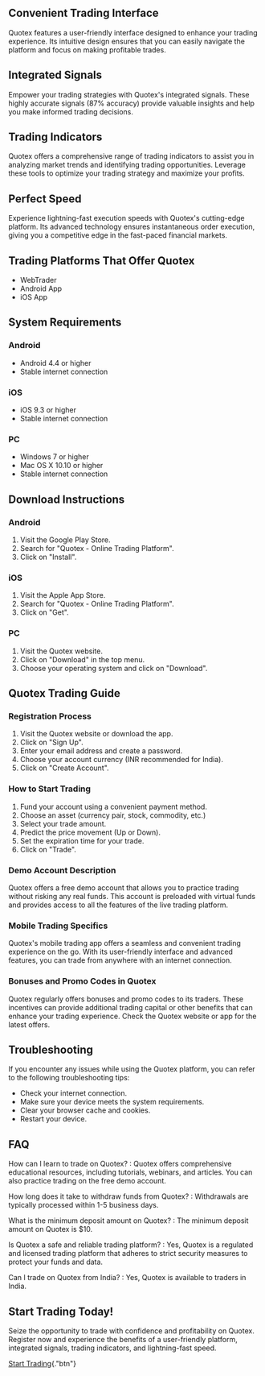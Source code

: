 ## Convenient Trading Interface

Quotex features a user-friendly interface designed to enhance your
trading experience. Its intuitive design ensures that you can easily
navigate the platform and focus on making profitable trades.

## Integrated Signals

Empower your trading strategies with Quotex\'s integrated signals. These
highly accurate signals (87% accuracy) provide valuable insights and
help you make informed trading decisions.

## Trading Indicators

Quotex offers a comprehensive range of trading indicators to assist you
in analyzing market trends and identifying trading opportunities.
Leverage these tools to optimize your trading strategy and maximize your
profits.

## Perfect Speed

Experience lightning-fast execution speeds with Quotex\'s cutting-edge
platform. Its advanced technology ensures instantaneous order execution,
giving you a competitive edge in the fast-paced financial markets.

## Trading Platforms That Offer Quotex

-   WebTrader
-   Android App
-   iOS App

## System Requirements

### Android

-   Android 4.4 or higher
-   Stable internet connection

### iOS

-   iOS 9.3 or higher
-   Stable internet connection

### PC

-   Windows 7 or higher
-   Mac OS X 10.10 or higher
-   Stable internet connection

## Download Instructions

### Android

1.  Visit the Google Play Store.
2.  Search for "Quotex - Online Trading Platform".
3.  Click on "Install".

### iOS

1.  Visit the Apple App Store.
2.  Search for "Quotex - Online Trading Platform".
3.  Click on "Get".

### PC

1.  Visit the Quotex website.
2.  Click on "Download" in the top menu.
3.  Choose your operating system and click on "Download".

## Quotex Trading Guide

### Registration Process

1.  Visit the Quotex website or download the app.
2.  Click on "Sign Up".
3.  Enter your email address and create a password.
4.  Choose your account currency (INR recommended for India).
5.  Click on "Create Account".

### How to Start Trading

1.  Fund your account using a convenient payment method.
2.  Choose an asset (currency pair, stock, commodity, etc.)
3.  Select your trade amount.
4.  Predict the price movement (Up or Down).
5.  Set the expiration time for your trade.
6.  Click on "Trade".

### Demo Account Description

Quotex offers a free demo account that allows you to practice trading
without risking any real funds. This account is preloaded with virtual
funds and provides access to all the features of the live trading
platform.

### Mobile Trading Specifics

Quotex\'s mobile trading app offers a seamless and convenient trading
experience on the go. With its user-friendly interface and advanced
features, you can trade from anywhere with an internet connection.

### Bonuses and Promo Codes in Quotex

Quotex regularly offers bonuses and promo codes to its traders. These
incentives can provide additional trading capital or other benefits that
can enhance your trading experience. Check the Quotex website or app for
the latest offers.

## Troubleshooting

If you encounter any issues while using the Quotex platform, you can
refer to the following troubleshooting tips:

-   Check your internet connection.
-   Make sure your device meets the system requirements.
-   Clear your browser cache and cookies.
-   Restart your device.

## FAQ

How can I learn to trade on Quotex?
:   Quotex offers comprehensive educational resources, including
    tutorials, webinars, and articles. You can also practice trading on
    the free demo account.

How long does it take to withdraw funds from Quotex?
:   Withdrawals are typically processed within 1-5 business days.

What is the minimum deposit amount on Quotex?
:   The minimum deposit amount on Quotex is \$10.

Is Quotex a safe and reliable trading platform?
:   Yes, Quotex is a regulated and licensed trading platform that
    adheres to strict security measures to protect your funds and data.

Can I trade on Quotex from India?
:   Yes, Quotex is available to traders in India.

## Start Trading Today!

Seize the opportunity to trade with confidence and profitability on
Quotex. Register now and experience the benefits of a user-friendly
platform, integrated signals, trading indicators, and lightning-fast
speed.

[Start Trading](\%22https://traff.sbs/brokerqxsignup\%22){."btn"}

